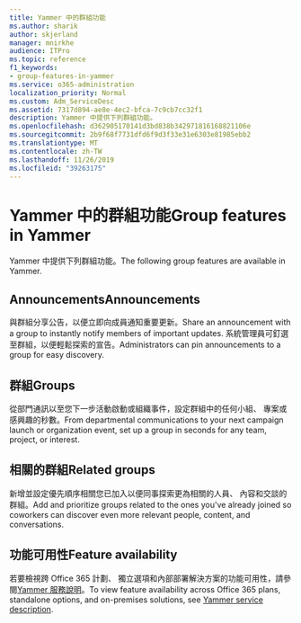 ```yaml
---
title: Yammer 中的群組功能
ms.author: sharik
author: skjerland
manager: mnirkhe
audience: ITPro
ms.topic: reference
f1_keywords:
- group-features-in-yammer
ms.service: o365-administration
localization_priority: Normal
ms.custom: Adm_ServiceDesc
ms.assetid: 7317d894-ae8e-4ec2-bfca-7c9cb7cc32f1
description: Yammer 中提供下列群組功能。
ms.openlocfilehash: d362905170141d3bd838b342971816168821106e
ms.sourcegitcommit: 2b9f68f7731dfd6f9d3f33e31e6303e81985ebb2
ms.translationtype: MT
ms.contentlocale: zh-TW
ms.lasthandoff: 11/26/2019
ms.locfileid: "39263175"
---
```

# <a name="group-features-in-yammer"></a><span data-ttu-id="2e677-103">Yammer 中的群組功能</span><span class="sxs-lookup"><span data-stu-id="2e677-103">Group features in Yammer</span></span>

<span data-ttu-id="2e677-104">Yammer 中提供下列群組功能。</span><span class="sxs-lookup"><span data-stu-id="2e677-104">The following group features are available in Yammer.</span></span>
  
## <a name="announcements"></a><span data-ttu-id="2e677-105">Announcements</span><span class="sxs-lookup"><span data-stu-id="2e677-105">Announcements</span></span>

<span data-ttu-id="2e677-106">與群組分享公告，以便立即向成員通知重要更新。</span><span class="sxs-lookup"><span data-stu-id="2e677-106">Share an announcement with a group to instantly notify members of important updates.</span></span> <span data-ttu-id="2e677-107">系統管理員可釘選至群組，以便輕鬆探索的宣告。</span><span class="sxs-lookup"><span data-stu-id="2e677-107">Administrators can pin announcements to a group for easy discovery.</span></span>
  
## <a name="groups"></a><span data-ttu-id="2e677-108">群組</span><span class="sxs-lookup"><span data-stu-id="2e677-108">Groups</span></span>

<span data-ttu-id="2e677-109">從部門通訊以至您下一步活動啟動或組織事件，設定群組中的任何小組、 專案或感興趣的秒數。</span><span class="sxs-lookup"><span data-stu-id="2e677-109">From departmental communications to your next campaign launch or organization event, set up a group in seconds for any team, project, or interest.</span></span>
  
## <a name="related-groups"></a><span data-ttu-id="2e677-110">相關的群組</span><span class="sxs-lookup"><span data-stu-id="2e677-110">Related groups</span></span>

<span data-ttu-id="2e677-111">新增並設定優先順序相關您已加入以便同事探索更為相關的人員、 內容和交談的群組。</span><span class="sxs-lookup"><span data-stu-id="2e677-111">Add and prioritize groups related to the ones you've already joined so coworkers can discover even more relevant people, content, and conversations.</span></span>
  
## <a name="feature-availability"></a><span data-ttu-id="2e677-112">功能可用性</span><span class="sxs-lookup"><span data-stu-id="2e677-112">Feature availability</span></span>

<span data-ttu-id="2e677-113">若要檢視跨 Office 365 計劃、 獨立選項和內部部署解決方案的功能可用性，請參閱[Yammer 服務說明](yammer-service-description.md)。</span><span class="sxs-lookup"><span data-stu-id="2e677-113">To view feature availability across Office 365 plans, standalone options, and on-premises solutions, see [Yammer service description](yammer-service-description.md).</span></span>
  